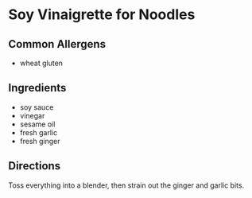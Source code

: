 # Soy Vinaigrette for Noodles

## Common Allergens
* wheat gluten

## Ingredients
* soy sauce
* vinegar
* sesame oil
* fresh garlic
* fresh ginger

## Directions
Toss everything into a blender, then strain out the ginger and garlic bits.
